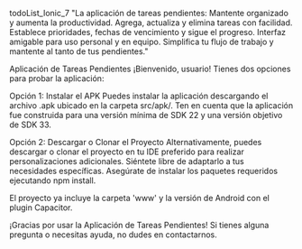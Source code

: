 todoList_Ionic_7
"La aplicación de tareas pendientes: Mantente organizado y aumenta la productividad. Agrega, actualiza y elimina tareas con facilidad. Establece prioridades, fechas de vencimiento y sigue el progreso. Interfaz amigable para uso personal y en equipo. Simplifica tu flujo de trabajo y mantente al tanto de tus pendientes."

Aplicación de Tareas Pendientes
¡Bienvenido, usuario! Tienes dos opciones para probar la aplicación:

Opción 1: Instalar el APK
Puedes instalar la aplicación descargando el archivo .apk ubicado en la carpeta src/apk/. Ten en cuenta que la aplicación fue construida para una versión mínima de SDK 22 y una versión objetivo de SDK 33.

Opción 2: Descargar o Clonar el Proyecto
Alternativamente, puedes descargar o clonar el proyecto en tu IDE preferido para realizar personalizaciones adicionales. Siéntete libre de adaptarlo a tus necesidades específicas. Asegúrate de instalar los paquetes requeridos ejecutando npm install.

El proyecto ya incluye la carpeta 'www' y la versión de Android con el plugin Capacitor.

¡Gracias por usar la Aplicación de Tareas Pendientes! Si tienes alguna pregunta o necesitas ayuda, no dudes en contactarnos.
